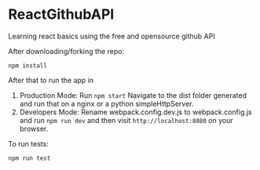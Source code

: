 # ReactGithubAPI
Learning react basics using the free and opensource github API

After downloading/forking the repo:

`npm install`

After that to run the app in 

1. Production Mode: Run `npm start`  Navigate to the dist folder generated and run that on a nginx or a python simpleHttpServer.
2. Developers Mode: Rename webpack.config.dev.js to webpack.config.js and run `npm run dev` and then visit `http://localhost:8080` on your browser.

To run tests:

`npm run test`


